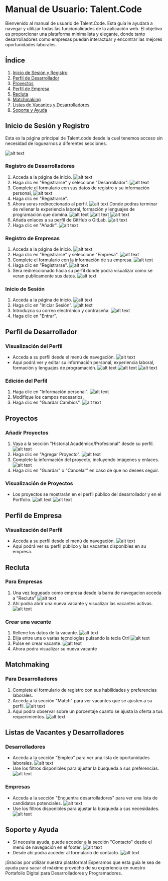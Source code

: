 # Manual de Usuario: Talent.Code

Bienvenido al manual de usuario de Talent.Code. Esta guía le ayudará a navegar y utilizar todas las funcionalidades de la aplicación web. El objetivo es proporcionar una plataforma minimalista y elegante, donde tanto desarrolladores como empresas puedan interactuar y encontrar las mejores oportunidades laborales.

## Índice

1. [Inicio de Sesión y Registro](#inicio-de-sesión-y-registro)
2. [Perfil de Desarrollador](#perfil-de-desarrollador)
3. [Proyectos](#proyectos)
4. [Perfil de Empresa](#perfil-de-empresa)
5. [Recluta](#recluta)
6. [Matchmaking](#matchmaking)
7. [Listas de Vacantes y Desarrolladores](#listas-de-vacantes-y-desarrolladores)
8. [Soporte y Ayuda](#soporte-y-ayuda)

## Inicio de Sesión y Registro

Esta es la página principal de Talent.code desde la cuel tenemos acceso sin necesidad de loguearnos a diferentes secciones.

![alt text](image-2.png)

### Registro de Desarrolladores
1. Acceda a la página de inicio.
![alt text](image-4.png)
2. Haga clic en "Registrarse" y seleccione "Desarrollador".
![alt text](image-5.png)
3. Complete el formulario con sus datos de registro y su información personal,
![alt text](image-7.png) 
4. Haga clic en "Registrarse".
5. Ahora seras redireccionado al perfil.
![alt text](image-8.png)
 Donde podras terminar de rellenar la experiencia laboral, formación y lenguajes de programación que domina.
![alt text](image-9.png)
![alt text](image-10.png)
![alt text](image-11.png)
6. Añada enlaces a su perfil de GitHub o GitLab.
![alt text](image-12.png)
7. Haga clic en "Añadir".
![alt text](image-13.png)


### Registro de Empresas
1. Acceda a la página de inicio.
![alt text](image-3.png)
2. Haga clic en "Registrarse" y seleccione "Empresa".
![alt text](image-6.png)
3. Complete el formulario con la información de su empresa.
![alt text](image-15.png)
4. Haga clic en "Registrarse".
![alt text](image-16.png)
5. Sera redireccionado hacia su perfil donde podra visualizar como se veran publicamente sus datos.
![alt text](image-17.png)

### Inicio de Sesión
1. Acceda a la página de inicio.
![alt text](image-18.png)
2. Haga clic en "Iniciar Sesión".
![alt text](image-19.png)
3. Introduzca su correo electrónico y contraseña.
![alt text](image-20.png)
4. Haga clic en "Entrar".

## Perfil de Desarrollador

### Visualización del Perfil
- Acceda a su perfil desde el menú de navegación.
![alt text](image-21.png)
- Aquí podrá ver y editar su información personal, experiencia laboral, formación y lenguajes de programación.
![alt text](image-22.png)
![alt text](image-23.png)
![alt text](image-24.png)

### Edición del Perfil
1. Haga clic en "Información personal".
![alt text](image-25.png)
2. Modifique los campos necesarios.
3. Haga clic en "Guardar Cambios".
![alt text](image-26.png)

## Proyectos

### Añadir Proyectos
1. Vaya a la sección "Historial Académico/Profesional" desde su perfil.
![alt text](image-27.png)
2. Haga clic en "Agregar Proyecto".
![alt text](image-28.png)
3. Complete la información del proyecto, incluyendo imágenes y enlaces.
![alt text](image-29.png)
4. Haga clic en "Guardar" o "Cancelar" en caso de que no desees seguir.

### Visualización de Proyectos
- Los proyectos se mostrarán en el perfil público del desarrollador y en el Portfolio.
![alt text](image-30.png)
![alt text](image-31.png)

## Perfil de Empresa

### Visualización del Perfil
- Acceda a su perfil desde el menú de navegación.
![alt text](image-32.png)
- Aquí podrá ver su perfil público y las vacantes disponibles en su empresa.

## Recluta

### Para Empresas
1. Una vez logueado como empresa desde la barra de navegacion acceda a "Recluta"
![alt text](image-35.png)
2. Ahí podra abrir una nueva vacante y visualizar las vacantes activas.
![alt text](image-34.png)

### Crear una vacante
1. Rellene los datos de la vacante.
![alt text](image-36.png)
2. Elija entre una o varias tecnologías pulsando la tecla Ctrl
![alt text](image-37.png)
3. Pulse en crear vacante.
![alt text](image-38.png)
4. Ahora podra visualizar su nueva vacante

## Matchmaking

### Para Desarrolladores
1. Complete el formulario de registro con sus habilidades y preferencias laborales.
2. Acceda a la sección "Match" para ver vacantes que se ajusten a su perfil.
![alt text](image-45.png)
3. Aqui podra observar sobre un porcentaje cuanto se ajusta la oferta a tus requerimientos.
![alt text](image-46.png)

## Listas de Vacantes y Desarrolladores

### Desarrolladores
- Acceda a la sección "Empleo" para ver una lista de oportunidades laborales.
![alt text](image-43.png)
- Use los filtros disponibles para ajustar la búsqueda a sus preferencias.
![alt text](image-44.png)

### Empresas
- Acceda a la sección "Encuentra desarrolladores" para ver una lista de candidatos potenciales.
![alt text](image-39.png)
- Use los filtros disponibles para ajustar la búsqueda a sus necesidades.
![alt text](image-40.png)

## Soporte y Ayuda

- Si necesita ayuda, puede acceder a la sección "Contacto" desde el menú de navegación en el footer.
![alt text](image-41.png)
- Desde ahi podra acceder al formulario de contacto.
![alt text](image-42.png)

¡Gracias por utilizar nuestra plataforma! Esperamos que esta guía le sea de ayuda para sacar el máximo provecho de su experiencia en nuestro Portafolio Digital para Desarrolladores y Programadores.